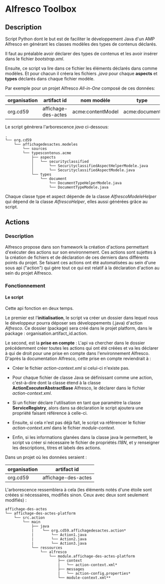 # Alfresco Toolbox  
## Description
Script Python dont le but est de faciliter le développement Java d'un AMP Alfresco en générant les classes modèles des types de contenus déclarés.

Il faut au préalable avoir déclarer des types de contenus et les avoir insérer dans le fichier _bootstrap.xml_.

Ensuite, ce script va lire dans ce fichier les éléments déclarés dans comme modèles. 
Et pour chacun il créera les fichiers _.java_ pour chaque **aspects** et **types** déclarés dans chaque fichier modèle.

Par exemple pour un projet Alfresco  *All-in-One* composé de ces données:

| organisation | artifact id  | nom modèle | type | aspect
|--|--|--|--|--|
| org.cd59  | affichage-des-actes | acme:contentModel | acme:document | acme:securityClassified |

Le script génèrera l'arborescence _java_ ci-dessous:
```
.
└── org.cd59
    └── affichagedesactes.modeles
        └── sources
        └── typescontenus.acme
            ├── aspects
            │   └── securityclassified
            │       └── SecurityclassifiedAspectHelperModele.java                
            │       └── SecurityclassifiedAspectModele.java
            └── types
                └── document
                    └── DocumentTypeHelperModele.java
                    └── DocumentTypeModele.java
```

Chaque classe type et aspect dépende de la classe *AlfrescoModeleHelper* qui dépend de la classe *AlfrescoHelper*,
elles aussi générées grâce au script.

## Actions
### Description
Alfresco propose dans son framework la création d'actions permettant d'exécuter des actions sur son environnement.
Ces actions sont sujettes à la création de fichiers et de déclaration de ces derniers dans différents points du projet.
Se faisant ces actions ont été automatisées au sein d'une sous api ("action") qui gère tout ce qui est relatif 
à la déclaration d'action au sein du projet Alfresco.

### Fonctionnement
#### Le script
Cette api fonction en deux temps. 

Le premier est l'**initialisation**, le script va créer un dossier dans lequel nous le développeur pourra déposer ses 
développements (.java) d'action *Alfresco*. Ce dossier (package) sera créé dans le projet platform, dans le package :
organisation.artifact_id.action.

Le second, est la **prise en compte** : L'api va chercher dans le dossier précédemment créer toutes les actions qui ont 
été créées et va les déclarer à qui de droit pour une prise en compte dans l'environnement Alfresco. D'après la 
documentation Alfresco, cette prise en compte reviendrait à :
* Créer le fichier *action-context.xml* si celui-ci n'existe pas.

* Pour chaque fichier de classe Java se définissant comme une action, c'est-à-dire dont la classe étend à la classe 
 **ActionExecuterAbstractBase** Alfresco, le déclarer dans le fichier *action-context.xml*.

* Si un fichier déclare l'utilisation en tant que paramètre la classe **ServiceRegistry**, alors dans sa déclaration le
script ajoutera une propriété faisant référence à celle-ci.

* Ensuite, si cela n'est pas déjà fait, le script va référencer le fichier *action-context.xml* dans le fichier 
*module-context*.

* Enfin, si les informations glanées dans la classe java le permettent, le script va créer si nécessaire le fichier
de propriétés *I18N*, et y renseigner les descriptions, titres et labels des actions. 

Dans un projet où les données seraient :

| organisation | artifact id  | 
|--|--|
| org.cd59  | affichage-des-actes |

L'arborescence ressemblera à cela (les éléments notés d'une étoile sont créées si nécessaires, modifiés sinon. Ceux 
avec deux sont seulement modifiés) :

```
affichage-des-actes
└── affichage-des-actes-platform
    └── src.action
        └── main
            ├── java
            |    └── org.cd59.affichagedesactes.action*
            |        └── Action1.java
            |        └── Action2.java
            |        └── Action3.java
            └── ressources
                └── alfresco
                    └── module.affichage-des-actes-platform
                        ├── context
                        |   └── action-context.xml*
                        ├── messages
                        |   └── action-config.properties*
                        └── module-context.xml**                     
```
